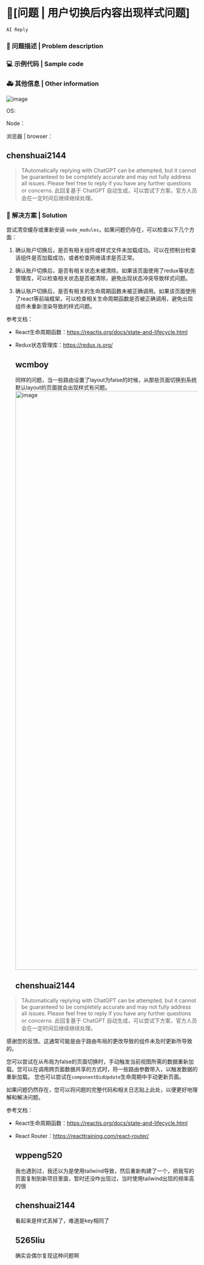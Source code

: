 # 🧐[问题 | 用户切换后内容出现样式问题]

`AI Reply`

### 🧐 问题描述 | Problem description

<!--
详细地描述问题，让大家都能理解
我切换账户的时候出现内容样式加载不出
-->

### 💻 示例代码 | Sample code

<!--
一个最小可重现的代码，让开发者可以快速的定位问题
A minimal reproducible code that allows developers to quickly locate problems
-->

### 🚑 其他信息 | Other information

<!--
如截图等其他信息可以贴在这里
Other information such as screenshots can be posted here
-->

![image](https://user-images.githubusercontent.com/77915335/225875415-7febb8e1-066d-4b0b-a2f6-32866e48b117.png)

OS:

Node：

浏览器 | browser：

## chenshuai2144

> TAutomatically replying with ChatGPT can be attempted, but it cannot be guaranteed to be completely accurate and may not fully address all issues. Please feel free to reply if you have any further questions or concerns.
> 此回复基于 ChatGPT 自动生成，可以尝试下方案，官方人员会在一定时间后继续继续处理。

### 🌟 解决方案 | Solution

尝试清空缓存或重新安装 `node_modules`，如果问题仍存在，可以检查以下几个方面：

1. 确认账户切换后，是否有相关组件或样式文件未加载成功。可以在控制台检查该组件是否加载成功，或者检查网络请求是否正常。

2. 确认账户切换后，是否有相关状态未被清除。如果该页面使用了redux等状态管理库，可以检查相关状态是否被清除，避免出现状态冲突导致样式问题。

3. 确认账户切换后，是否有相关的生命周期函数未被正确调用。如果该页面使用了react等前端框架，可以检查相关生命周期函数是否被正确调用，避免出现组件未重新渲染导致的样式问题。

参考文档：

- React生命周期函数：https://reactjs.org/docs/state-and-lifecycle.html
- Redux状态管理库：https://redux.js.org/

  ## wcmboy

  同样的问题，当一些路由设置了layout为false的时候，从那些页面切换到系统默认layout的页面就会出现样式有问题。
  <img width="1525" alt="image" src="https://user-images.githubusercontent.com/1540087/226171189-b8b9f048-f86a-4757-a078-96c555e9a05d.png">

  ## chenshuai2144

> TAutomatically replying with ChatGPT can be attempted, but it cannot be guaranteed to be completely accurate and may not fully address all issues. Please feel free to reply if you have any further questions or concerns.
> 此回复基于 ChatGPT 自动生成，可以尝试下方案，官方人员会在一定时间后继续继续处理。

感谢您的反馈。这通常可能是由于路由布局的更改导致的组件未及时更新所导致的。

您可以尝试在从布局为false的页面切换时，手动触发当前视图所需的数据重新加载。您可以在调用跨页面数据共享的方式时，将一些路由参数带入，以触发数据的重新加载。 您也可以尝试在`componentDidUpdate`生命周期中手动更新页面。

如果问题仍然存在，您可以将问题的完整代码和相关日志贴上此处，以便更好地理解和解决问题。

参考文档：

- React生命周期函数：https://reactjs.org/docs/state-and-lifecycle.html
- React Router：https://reacttraining.com/react-router/

  ## wppeng520

  我也遇到过，我还以为是使用tailwind导致，然后重新构建了一个，把我写的页面复制到新项目里面，暂时还没咋出现过，当时使用tailwind出现的频率高的很

  ## chenshuai2144

  看起来是样式丢掉了，难道是key相同了

  ## 5265liu

  确实会偶尔复现这种问题啊
